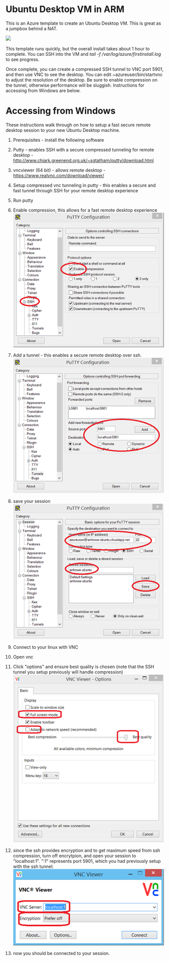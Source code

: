 # Ubuntu Desktop VM in ARM

This is an Azure template to create an Ubuntu Desktop VM.  This is great as a jumpbox behind a NAT.

<a href="https://portal.azure.com/#create/Microsoft.Template/uri/https%3A%2F%2Fraw.githubusercontent.com%2FAzure%2Fazure-quickstart-templates%2Fmaster%2Fubuntu-desktop%2Fazuredeploy.json" target="_blank">
    <img src="http://azuredeploy.net/deploybutton.png"/>
</a>

This template runs quickly, but the overall install takes about 1 hour to complete.  You can SSH into the VM and *tail -f /var/log/azure/firstinstall.log* to see progress.

Once complete, you can create a compressed SSH tunnel to VNC port 5901, and then use VNC to see the desktop.  You can edit ~azureuser/bin/startvnc to adjust the resolution of the desktop.  Be sure to enable compression on the tunnel, otherwise performance will be sluggish.  Instructions for accessing from Windows are below.

# Accessing from Windows

These instructions walk through on how to setup a fast secure remote desktop session to your new Ubuntu Desktop machine.

1. Prerequisites - install the following software
 1. Putty - enables SSH with a secure compressed tunneling for remote desktop - http://www.chiark.greenend.org.uk/~sgtatham/putty/download.html
 2. vncviewer (64 bit) - allows remote desktop - https://www.realvnc.com/download/viewer/

2. Setup compressed vnc tunneling in putty - this enables a secure and fast tunnel through SSH for your remote desktop experience
 1. Run putty
 2. Enable compression, this allows for a fast remote desktop experience
 ![Image of enabling compression in putty](https://raw.githubusercontent.com/Azure/azure-quickstart-templates/master/ubuntu-desktop/images/putty-compression.png)
 3. Add a tunnel - this enables a secure remote desktop over ssh.
 ![Image of creating a tunnel](https://raw.githubusercontent.com/Azure/azure-quickstart-templates/master/ubuntu-desktop/images/putty-vnc-tunnel.png)
 4. save your session
 ![Image of saving putty settings](https://raw.githubusercontent.com/Azure/azure-quickstart-templates/master/ubuntu-desktop/images/putty-vnc-settings.png)

3. Connect to your linux with VNC
 1. Open vnc
 2. Click "options" and ensure best quality is chosen (note that the SSH tunnel you setup previously will handle compression)
 ![Image of adjusting VNC settings](https://raw.githubusercontent.com/Azure/azure-quickstart-templates/master/ubuntu-desktop/images/vnc-settings.png)
 3. since the ssh provides encryption and to get maximum speed from ssh compression, turn off encrytpion, and open your session to "localhost:1".  ":1" represents port 5901, which you had previously setup with the ssh tunnel:
 ![Image of adjusting VNC connection](https://raw.githubusercontent.com/Azure/azure-quickstart-templates/master/ubuntu-desktop/images/vnc-connection.png)
 4. now you should be connected to your session.
